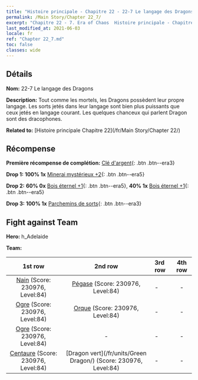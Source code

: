 ```yaml
---
title: "Histoire principale - Chapitre 22 - 22-7 Le langage des Dragons"
permalink: /Main Story/Chapter 22_7/
excerpt: "Chapitre 22 - 7. Era of Chaos  Histoire principale - Chapitre 22_7. 22-7 Le langage des Dragons"
last_modified_at: 2021-06-03
locale: fr
ref: "Chapter 22_7.md"
toc: false
classes: wide
---
```


## Détails

 **Nom:** 22-7 Le langage des Dragons

 **Description:** Tout comme les mortels, les Dragons possèdent leur propre langage. Les sorts jetés dans leur langage sont bien plus puissants que ceux jetés en langage courant. Les quelques chanceux qui parlent Dragon sont des dracophones.

 **Related to:** [Histoire principale Chapitre 22](/fr/Main Story/Chapter 22/)

## Récompense

 **Première récompense de complétion:** [Clé d'argent](/ItemsFR/con_693/){: .btn .btn--era3}

 **Drop 1:** **100% 1x** [Minerai mystérieux +2](/ItemsFR/mat_75/){: .btn .btn--era5}

 **Drop 2:** **60% 0x** [Bois éternel +1](/ItemsFR/mat_69/){: .btn .btn--era5}, **40% 1x** [Bois éternel +1](/ItemsFR/mat_69/){: .btn .btn--era5}

 **Drop 3:** **100% 1x** [Parchemins de sorts](/ItemsFR/con_694/){: .btn .btn--era3}


## Fight against Team
 **Hero:** h_Adelaide

 **Team:**


  | 1st row | 2nd row | 3rd row | 4th row |
  |:----:|:----:|:----|:----:|
  | [Nain](/fr/units/Dwarf/) (Score: 230976, Level:84)  | [Pégase](/fr/units/Pegasus/) (Score: 230976, Level:84)  | - | - |
  | [Ogre](/fr/units/Ogre/) (Score: 230976, Level:84)  | [Orque](/fr/units/Orc/) (Score: 230976, Level:84)  | - | - |
  | [Ogre](/fr/units/Ogre/) (Score: 230976, Level:84)  | - | - | - |
  | [Centaure](/fr/units/Centaur/) (Score: 230976, Level:84)  | [Dragon vert](/fr/units/Green Dragon/) (Score: 230976, Level:84)  | - | - |



